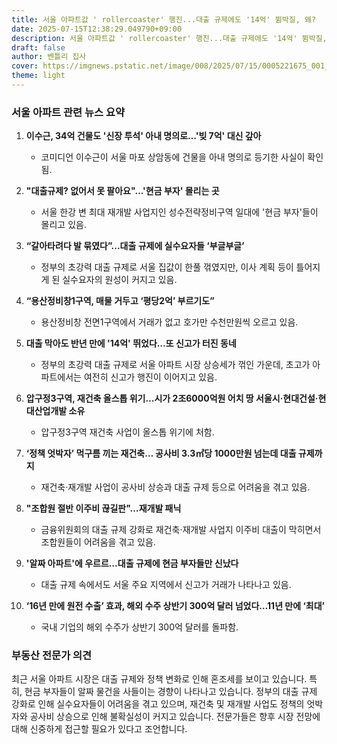 ```yaml
---
title: 서울 아파트값 ' rollercoaster' 행진...대출 규제에도 '14억' 뜀박질, 왜?
date: 2025-07-15T12:38:29.049790+09:00
description: 서울 아파트값 ' rollercoaster' 행진...대출 규제에도 '14억' 뜀박질, 왜?
draft: false
author: 벤틀리 집사
cover: https://imgnews.pstatic.net/image/008/2025/07/15/0005221675_001_20250715100712240.jpg
theme: light
---
```


### 서울 아파트 관련 뉴스 요약

1. **이수근, 34억 건물도 '신장 투석' 아내 명의로…'빚 7억' 대신 갚아**
   - 코미디언 이수근이 서울 마포 상암동에 건물을 아내 명의로 등기한 사실이 확인됨.

2. **"대출규제? 없어서 못 팔아요"…'현금 부자' 몰리는 곳**
   - 서울 한강 변 최대 재개발 사업지인 성수전략정비구역 일대에 '현금 부자'들이 몰리고 있음.

3. **“갈아타려다 발 묶였다”...대출 규제에 실수요자들 ‘부글부글’**
   - 정부의 초강력 대출 규제로 서울 집값이 한풀 꺾였지만, 이사 계획 등이 틀어지게 된 실수요자의 원성이 커지고 있음.

4. **“용산정비창1구역, 매물 거두고 ‘평당2억’ 부르기도”**
   - 용산정비창 전면1구역에서 거래가 없고 호가만 수천만원씩 오르고 있음.

5. **대출 막아도 반년 만에 '14억' 뛰었다…또 신고가 터진 동네**
   - 정부의 초강력 대출 규제로 서울 아파트 시장 상승세가 꺾인 가운데, 초고가 아파트에서는 여전히 신고가 행진이 이어지고 있음.

6. **압구정3구역, 재건축 올스톱 위기…시가 2조6000억원 어치 땅 서울시·현대건설·현대산업개발 소유**
   - 압구정3구역 재건축 사업이 올스톱 위기에 처함.

7. **‘정책 엇박자’ 먹구름 끼는 재건축… 공사비 3.3㎡당 1000만원 넘는데 대출 규제까지**
   - 재건축·재개발 사업이 공사비 상승과 대출 규제 등으로 어려움을 겪고 있음.

8. **"조합원 절반 이주비 끊길판"…재개발 패닉**
   - 금융위원회의 대출 규제 강화로 재건축·재개발 사업지 이주비 대출이 막히면서 조합원들이 어려움을 겪고 있음.

9. **'알짜 아파트'에 우르르…대출 규제에 현금 부자들만 신났다**
   - 대출 규제 속에서도 서울 주요 지역에서 신고가 거래가 나타나고 있음.

10. **‘16년 만에 원전 수출’ 효과, 해외 수주 상반기 300억 달러 넘었다…11년 만에 ‘최대’**
    - 국내 기업의 해외 수주가 상반기 300억 달러를 돌파함.

### 부동산 전문가 의견

최근 서울 아파트 시장은 대출 규제와 정책 변화로 인해 혼조세를 보이고 있습니다. 특히, 현금 부자들이 알짜 물건을 사들이는 경향이 나타나고 있습니다. 정부의 대출 규제 강화로 인해 실수요자들이 어려움을 겪고 있으며, 재건축 및 재개발 사업도 정책의 엇박자와 공사비 상승으로 인해 불확실성이 커지고 있습니다. 전문가들은 향후 시장 전망에 대해 신중하게 접근할 필요가 있다고 조언합니다.